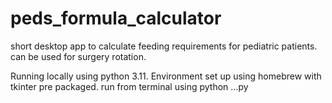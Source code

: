 # peds_formula_calculator
short desktop app to calculate feeding requirements for pediatric patients. can be used for surgery rotation. 

Running locally using python 3.11. Environment set up using homebrew with tkinter pre packaged. run from terminal using python ...py
